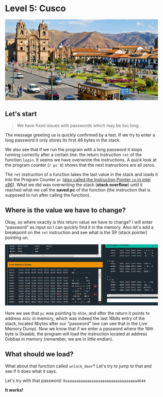 # Level 5: Cusco

![cusco](img/5_1.PNG)

## Let's start

> We have fixed issues with passwords which may be too long.

The message greeting us is quickly confirmed by a test. If we try to enter a long password it only stores its first 48 bytes in the stack.

We also see that if we run the program with a long password it stops running correctly after a certain line: the return instruction `ret` of the function `login`. It seems we have overwrote the instructions. A quick look at the program counter (`r pc 8`) shows that the next instructions are all zeros.

The `ret` instruction of a function takes the last value in the stack and loads it into the Program Counter `pc` ([also called the Instruction Pointer `ip` in intel x86](http://en.wikipedia.org/wiki/Program_counter)).
What we did was overwriting the stack (**stack overflow**) until it reached what we call the **saved pc** of the function (the instruction that is supposed to run after calling the function).

## Where is the value we have to change?

Okay, so where exactly is this return value we have to change? I will enter "password" as input so I can quickly find it in the memory. Also let's add a breakpoint on the `ret` instruction and see what is the SP (stack pointer) pointing on.

![image](img/5_2.PNG)

Here we see that `pc` was pointing to `453e`, and after the return it points to address `443c` in memory, which was indeed the last 16bits entry of the stack, located 8bytes after our "password" (we can see that in the Live Memory Dump). Now we know that if we enter a password where the 16th byte is 0xaabb, the program will load the instruction located at address 0xbbaa in memory (remember, we are in little endian).

## What should we load?

What about that function called `unlock_door`? Let's try to jump to that and see if it does what it says.

Let's try with that password: `0xaaaaaaaaaaaaaaaaaaaaaaaaaaaaaaaa4644`

**It works!**